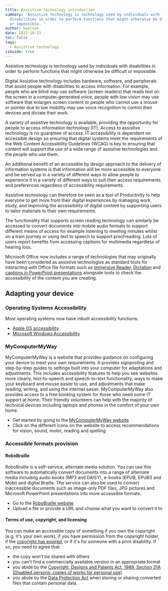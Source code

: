 ```yaml
---
title: Assistive technology introduction
summary: "Assistive technology is technology used by individuals with
  disabilities in order to perform functions that might otherwise be difficult
  or impossible. "
author: bwatson
date: 2022-10-21
toc: false
tags:
  - Assistive technology
isGuide: true
---
```

Assistive technology is technology used by individuals with disabilities in order to perform functions that might otherwise be difficult or impossible. 

Digital Assistive technology includes hardware, software, and peripherals that assist people with disabilities to access information. For example, people who are blind may use software (screen readers) that reads text on the screen in a computer-generated voice, people with low vision may use software that enlarges screen content or people who cannot use a mouse or pointer due to low mobility may use voice recognition to control their devices and dictate their work.

A variety of assistive technology is available, providing the opportunity for people to access information technology (IT). Access to assistive technology is no guarantee of access. IT accessibility is dependent on accessible design so ensuring that digital systems meet the requirements of the Web Content Accessibility Guidelines (WCAG) is key to ensuring that content will support the use of a wide range of assistive technologies and the people who use them. 

An additional benefit of an accessible by design approach to the delivery of information systems is that information will be more accessible to everyone and be served up in a variety of different ways to allow people to experience it in a variety of different ways to suit their access requirements and preferences regardless of accessibility requirements. 

Assistive technology can therefore be seen as a tool of Productivity to help everyone to get more from their digital experiences by managing work, study, and improving the accessibility of digital content by supporting users to tailor materials to their own requirements.

The functionality that supports screen reading technology can similarly be accessed to convert documents into mobile audio formats to support different means of access for example listening to meeting minutes whilst on a train journey or using text to speech to support proofreading. Lots of users report benefits from accessing captions for multimedia regardless of hearing loss. 

Microsoft Office now includes a range of technologies that may originally have been considered as assistive technologies as standard tools for interacting with Office file formats such as [Immersive Reader,](https://support.microsoft.com/en-gb/office/use-immersive-reader-in-word-a857949f-c91e-4c97-977c-a4efcaf9b3c1) [Dictation](https://support.microsoft.com/en-us/office/dictate-your-documents-in-word-3876e05f-3fcc-418f-b8ab-db7ce0d11d3c) and [captions in PowerPoint presentations](https://support.microsoft.com/en-us/office/present-with-real-time-automatic-captions-or-subtitles-in-powerpoint-68d20e49-aec3-456a-939d-34a79e8ddd5f) alongside tools to check the accessibility of the content you are creating.

## Adapting your device

### Operating Systems Accessibility

Most operating systems now have inbuilt accessibility functions:

* [Apple OS accessibility](https://support.apple.com/en-gb/guide/mac-help/mh35884/mac)
* [Microsoft Windows Accessibility](https://www.microsoft.com/en-us/windows/accessibility-features?r=1)

### MyComputerMyWay

​MyComputerMyWay is a website that provides guidance on configuring your device to meet your own requirements. It provides signposting and step-by-step guides to settings built into your computer for adaptations and adjustments. This includes accessibility features to help you see websites more clearly, text-to-speech and speech-to-text functionality, ways to make your keyboard and mouse easier to use, and adjustments that make reading, writing, and using the internet easier. MyComputerMyWay also provides access to a free booking system for those who need some IT support at home. Their friendly volunteers can help with the majority of technical devices including laptops and phones in the comfort of your own home.

* Get started by going to the [MyComputerMyWay website](https://mcmw.abilitynet.org.uk/mcmw)
* Click on the different icons on the website to access recommendations for vision, sound, motor, reading and spelling

### Accessible formats provision

#### RoboBraille

RoboBraille is a self-service, alternate media solution. You can use this software to automatically convert documents into a range of alternate media including audio books (MP3 and DAISY), e-books (EPUB, EPUB3 and Mobi) and digital Braille. The service can also be used to convert inaccessible documents such as image-only PDF files, JPG pictures and Microsoft PowerPoint presentations into more accessible formats.

* ​Go to the [RoboBraille website](https://www.robobraille.org/)
* Upload a file or provide a URL and choose what you want to convert it to

#### Terms of use, copyright, and licensing

You can make an accessible copy of something if you own the copyright (e.g. it's your own work), if you have permission from the copyright holder, if the [copyright has expired](https://www.kent.ac.uk/is/copyright/?tab=using-copyright-works), or if it's for someone with a print disability. If so, you need to agree that:

* the copy won't be shared with others
* you can't find a commercially available version in an appropriate format
* you abide by the [Copyright, Designs and Patents Act, 1988, Section 31A (Disabled persons: copies of works for personal use)](http://www.legislation.gov.uk/uksi/2014/1384/regulation/2/made)
* you abide by the [Data Protection Act](http://www.legislation.gov.uk/ukpga/1998/29/contents) when storing or sharing converted files that contain personal data.